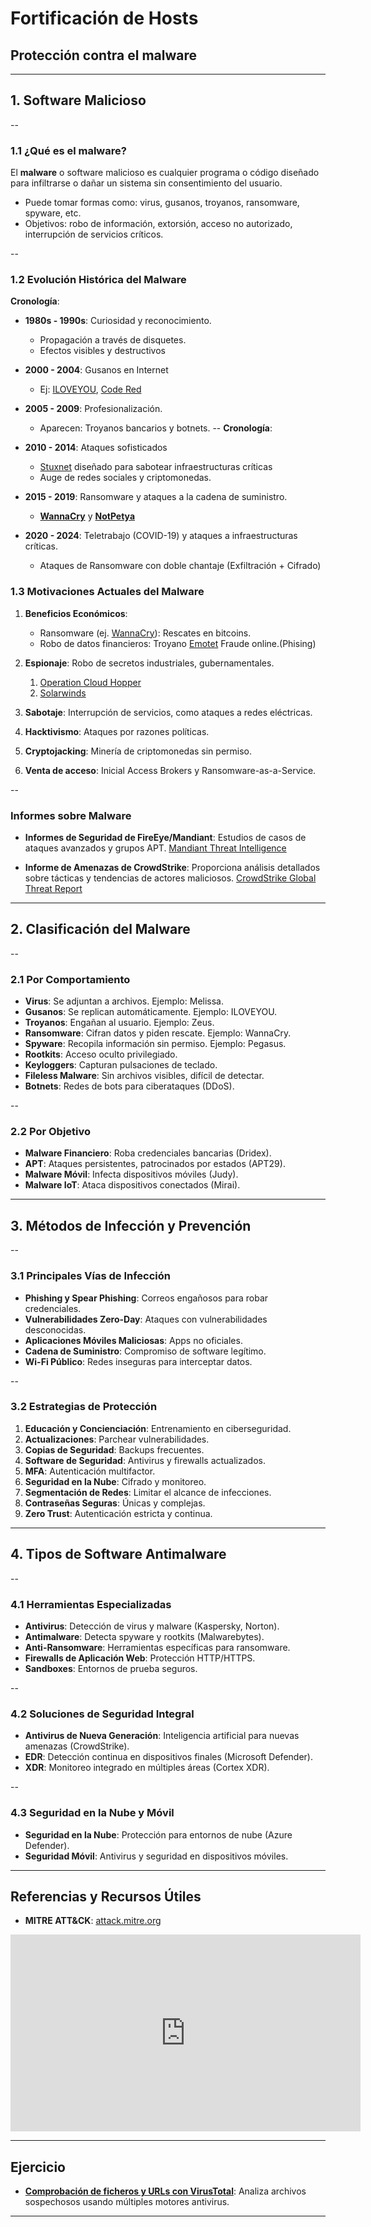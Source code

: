 <!-- .slide: data-background="#2C3E50" -->
# Fortificación de Hosts

## Protección contra el malware

---

## 1. Software Malicioso

--

### 1.1 ¿Qué es el malware?

El **malware** o software malicioso es cualquier programa o código diseñado para infiltrarse o dañar un sistema sin consentimiento del usuario.

- Puede tomar formas como: virus, gusanos, troyanos, ransomware, spyware, etc.
- Objetivos: robo de información, extorsión, acceso no autorizado, interrupción de servicios críticos.

--

### 1.2 Evolución Histórica del Malware

**Cronología**:

- **1980s - 1990s**: Curiosidad y reconocimiento. 
	- Propagación a través de disquetes.
	- Efectos visibles y destructivos
- **2000 - 2004**: Gusanos en Internet
	- Ej: [ILOVEYOU](https://es.wikipedia.org/wiki/ILoveYou), [Code Red](https://es.wikipedia.org/wiki/Code_Red_(virus_inform%C3%A1tico))
- **2005 - 2009**: Profesionalización. 
	- Aparecen: Troyanos bancarios y botnets.
--
**Cronología**:

- **2010 - 2014**: Ataques sofisticados 
	- [Stuxnet](../../incidentes/2010.stuxnet.html) diseñado para sabotear infraestructuras críticas
	- Auge de redes sociales y criptomonedas.
- **2015 - 2019**: Ransomware y ataques a la cadena de suministro.
	- **[WannaCry](../../incidentes/2017.wannacry.html)** y **[NotPetya](https://es.wikipedia.org/wiki/Petya_(malware)#NotPetya)**
- **2020 - 2024**: Teletrabajo (COVID-19) y ataques a infraestructuras críticas.
	- Ataques de Ransomware con doble chantaje (Exfiltración + Cifrado)

### 1.3 Motivaciones Actuales del Malware

1. **Beneficios Económicos**: 
	- Ransomware (ej. [WannaCry](https://es.wikipedia.org/wiki/WannaCry)): Rescates en bitcoins.
	- Robo de datos financieros: Troyano [Emotet](https://es.wikipedia.org/wiki/Emotet) Fraude online.(Phising)
	
2. **Espionaje**: Robo de secretos industriales, gubernamentales.
	1. [Operation Cloud Hopper](https://www.trendmicro.com/vinfo/us/security/news/cyber-attacks/operation-cloud-hopper-what-you-need-to-know)
	2. [Solarwinds](../../incidentes/2020.solarwinds.md)
3. **Sabotaje**: Interrupción de servicios, como ataques a redes eléctricas.
4. **Hacktivismo**: Ataques por razones políticas.
5. **Cryptojacking**: Minería de criptomonedas sin permiso.
6. **Venta de acceso**: Inicial Access Brokers y Ransomware-as-a-Service.

--

### Informes sobre Malware

- **Informes de Seguridad de FireEye/Mandiant**: Estudios de casos de ataques avanzados y grupos APT. [Mandiant Threat Intelligence](https://cloud.google.com/security/resources)

- **Informe de Amenazas de CrowdStrike**: Proporciona análisis detallados sobre tácticas y tendencias de actores maliciosos. [CrowdStrike Global Threat Report](https://www.crowdstrike.com/global-threat-report/)


---

## 2. Clasificación del Malware

--

### 2.1 Por Comportamiento

- **Virus**: Se adjuntan a archivos. Ejemplo: Melissa.
- **Gusanos**: Se replican automáticamente. Ejemplo: ILOVEYOU.
- **Troyanos**: Engañan al usuario. Ejemplo: Zeus.
- **Ransomware**: Cifran datos y piden rescate. Ejemplo: WannaCry.
- **Spyware**: Recopila información sin permiso. Ejemplo: Pegasus.
- **Rootkits**: Acceso oculto privilegiado.
- **Keyloggers**: Capturan pulsaciones de teclado.
- **Fileless Malware**: Sin archivos visibles, difícil de detectar.
- **Botnets**: Redes de bots para ciberataques (DDoS).

--

### 2.2 Por Objetivo

- **Malware Financiero**: Roba credenciales bancarias (Dridex).
- **APT**: Ataques persistentes, patrocinados por estados (APT29).
- **Malware Móvil**: Infecta dispositivos móviles (Judy).
- **Malware IoT**: Ataca dispositivos conectados (Mirai).

---

## 3. Métodos de Infección y Prevención

--

### 3.1 Principales Vías de Infección

- **Phishing y Spear Phishing**: Correos engañosos para robar credenciales.
- **Vulnerabilidades Zero-Day**: Ataques con vulnerabilidades desconocidas.
- **Aplicaciones Móviles Maliciosas**: Apps no oficiales.
- **Cadena de Suministro**: Compromiso de software legítimo.
- **Wi-Fi Público**: Redes inseguras para interceptar datos.

--

### 3.2 Estrategias de Protección

1. **Educación y Concienciación**: Entrenamiento en ciberseguridad.
2. **Actualizaciones**: Parchear vulnerabilidades.
3. **Copias de Seguridad**: Backups frecuentes.
4. **Software de Seguridad**: Antivirus y firewalls actualizados.
5. **MFA**: Autenticación multifactor.
6. **Seguridad en la Nube**: Cifrado y monitoreo.
7. **Segmentación de Redes**: Limitar el alcance de infecciones.
8. **Contraseñas Seguras**: Únicas y complejas.
9. **Zero Trust**: Autenticación estricta y continua.

---

## 4. Tipos de Software Antimalware

--

### 4.1 Herramientas Especializadas

- **Antivirus**: Detección de virus y malware (Kaspersky, Norton).
- **Antimalware**: Detecta spyware y rootkits (Malwarebytes).
- **Anti-Ransomware**: Herramientas específicas para ransomware.
- **Firewalls de Aplicación Web**: Protección HTTP/HTTPS.
- **Sandboxes**: Entornos de prueba seguros.

--

### 4.2 Soluciones de Seguridad Integral

- **Antivirus de Nueva Generación**: Inteligencia artificial para nuevas amenazas (CrowdStrike).
- **EDR**: Detección continua en dispositivos finales (Microsoft Defender).
- **XDR**: Monitoreo integrado en múltiples áreas (Cortex XDR).

--

### 4.3 Seguridad en la Nube y Móvil

- **Seguridad en la Nube**: Protección para entornos de nube (Azure Defender).
- **Seguridad Móvil**: Antivirus y seguridad en dispositivos móviles.


---

## Referencias y Recursos Útiles

- **MITRE ATT&CK**: [attack.mitre.org](https://attack.mitre.org)

<iframe width="560" height="315" src="https://www.youtube.com/embed/Yxv1suJYMI8?si=ES6RFMg7FMfWLNHE" title="YouTube video player" frameborder="0" allow="accelerometer; autoplay; clipboard-write; encrypted-media; gyroscope; picture-in-picture; web-share" referrerpolicy="strict-origin-when-cross-origin" allowfullscreen></iframe>


---

## Ejercicio

- **[Comprobación de ficheros y URLs con VirusTotal](../exercises/ej.virustotal.html)**: Analiza archivos sospechosos usando múltiples motores antivirus.

---



